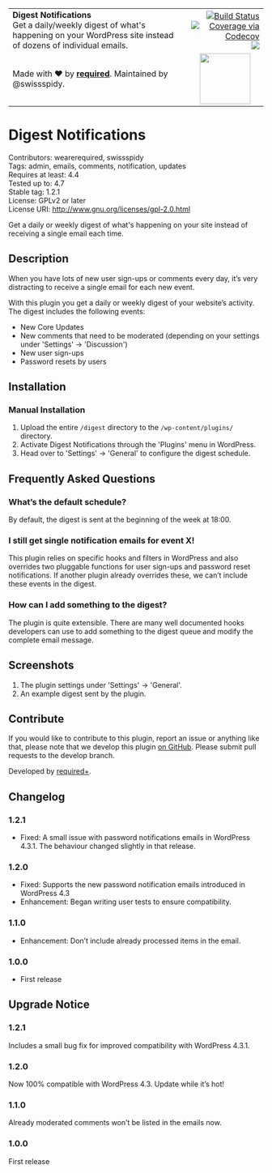 <table width="100%">
	<tr>
		<td align="left" width="70%">
			<strong>Digest Notifications</strong><br />
			Get a daily/weekly digest of what's happening on your WordPress site instead of dozens of individual emails.
		</td>
		<td align="right" width="30%">
			<a href="https://travis-ci.org/wearerequired/digest">
				<img src="https://travis-ci.org/wearerequired/digest.svg?branch=master" alt="Build Status" />
			</a>
			<br />
			<a href="https://codecov.io/gh/wearerequired/digest?branch=master">
				<img src="https://codecov.io/gh/wearerequired/digest/coverage.svg?branch=master" alt="Coverage via Codecov" />
			</a>
			<br />
			<a href="https://codeclimate.com/github/wearerequired/digest">
				<img src="https://codeclimate.com/github/wearerequired/digest/badges/gpa.svg" />
			</a>
		</td>
	</tr>
	<tr>
		<td>
			Made with ❤️ by <a href="https://required.com/"><strong>required</strong></a>. Maintained by @swissspidy.
		</td>
		<td align="center">
			<img src="https://required.com/content/themes/required-valencia/img/logo-required.svg" width="100" />
		</td>
	</tr>
</table>


# Digest Notifications #

Contributors:      wearerequired, swissspidy  
Tags:              admin, emails, comments, notification, updates  
Requires at least: 4.4  
Tested up to:      4.7  
Stable tag:        1.2.1  
License:           GPLv2 or later  
License URI:       http://www.gnu.org/licenses/gpl-2.0.html  

Get a daily or weekly digest of what's happening on your site instead of receiving a single email each time.

## Description ##

When you have lots of new user sign-ups or comments every day, it’s very distracting to receive a single email for each new event.

With this plugin you get a daily or weekly digest of your website’s activity. The digest includes the following events:

* New Core Updates
* New comments that need to be moderated (depending on your settings under 'Settings' -> 'Discussion')
* New user sign-ups
* Password resets by users

## Installation ##

### Manual Installation ###

1. Upload the entire `/digest` directory to the `/wp-content/plugins/` directory.
2. Activate Digest Notifications through the 'Plugins' menu in WordPress.
3. Head over to 'Settings' -> 'General' to configure the digest schedule.

## Frequently Asked Questions ##

### What’s the default schedule? ###

By default, the digest is sent at the beginning of the week at 18:00.

### I still get single notification emails for event X! ###

This plugin relies on specific hooks and filters in WordPress and also overrides two pluggable functions for user sign-ups and password reset notifications. If another plugin already overrides these, we can’t include these events in the digest.

### How can I add something to the digest? ###

The plugin is quite extensible. There are many well documented hooks developers can use to add something to the digest queue and modify the complete email message.

## Screenshots ##

1. The plugin settings under 'Settings' -> 'General'.
2. An example digest sent by the plugin.

## Contribute ##

If you would like to contribute to this plugin, report an issue or anything like that, please note that we develop this plugin [on GitHub](https://github.com/wearerequired/digest). Please submit pull requests to the develop branch.

Developed by [required+](http://required.ch/).

## Changelog ##

### 1.2.1 ###
* Fixed: A small issue with password notifications emails in WordPress 4.3.1. The behaviour changed slightly in that release.

### 1.2.0 ###
* Fixed: Supports the new password notification emails introduced in WordPress 4.3
* Enhancement: Began writing user tests to ensure compatibility.

### 1.1.0 ###
* Enhancement: Don’t include already processed items in the email.

### 1.0.0 ###
* First release

## Upgrade Notice ##

### 1.2.1 ###
Includes a small bug fix for improved compatibility with WordPress 4.3.1.

### 1.2.0 ###
Now 100% compatible with WordPress 4.3. Update while it’s hot!

### 1.1.0 ###
Already moderated comments won’t be listed in the emails now.

### 1.0.0 ###
First release
